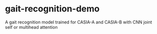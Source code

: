 # gait-recognition-demo
A gait recognition model trained for CASIA-A and CASIA-B with CNN joint self or multihead attention
